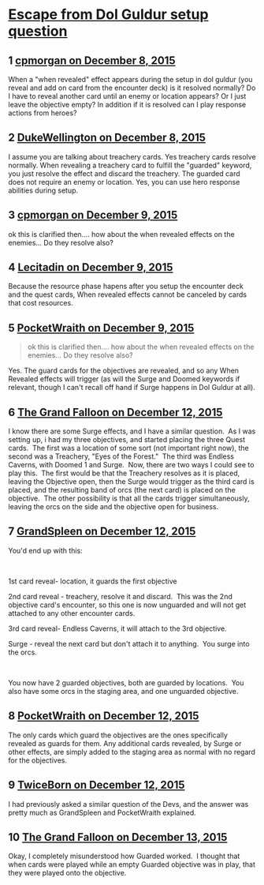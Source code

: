 # [Escape from Dol Guldur setup question](https://community.fantasyflightgames.com/topic/195331-escape-from-dol-guldur-setup-question/)

## 1 [cpmorgan on December 8, 2015](https://community.fantasyflightgames.com/topic/195331-escape-from-dol-guldur-setup-question/?do=findComment&comment=1924752)

When a "when revealed" effect appears during the setup in dol guldur (you reveal and add on card from the encounter deck) is it resolved normally? Do I have to reveal another card until an enemy or location appears? Or I just leave the objective empty? In addition if it is resolved can I play response actions from heroes?

## 2 [DukeWellington on December 8, 2015](https://community.fantasyflightgames.com/topic/195331-escape-from-dol-guldur-setup-question/?do=findComment&comment=1924760)

I assume you are talking about treachery cards. Yes treachery cards resolve normally. When revealing a treachery card to fulfill the "guarded" keyword, you just resolve the effect and discard the treachery. The guarded card does not require an enemy or location. Yes, you can use hero response abilities during setup.

## 3 [cpmorgan on December 9, 2015](https://community.fantasyflightgames.com/topic/195331-escape-from-dol-guldur-setup-question/?do=findComment&comment=1925889)

ok this is clarified then.... how about the when revealed effects on the enemies... Do they resolve also?

## 4 [Lecitadin on December 9, 2015](https://community.fantasyflightgames.com/topic/195331-escape-from-dol-guldur-setup-question/?do=findComment&comment=1926000)

Because the resource phase hapens after you setup the encounter deck and the quest cards, When revealed effects cannot be canceled by cards that cost resources.

## 5 [PocketWraith on December 9, 2015](https://community.fantasyflightgames.com/topic/195331-escape-from-dol-guldur-setup-question/?do=findComment&comment=1926033)

> ok this is clarified then.... how about the when revealed effects on the enemies... Do they resolve also?

Yes. The guard cards for the objectives are revealed, and so any When Revealed effects will trigger (as will the Surge and Doomed keywords if relevant, though I can't recall off hand if Surge happens in Dol Guldur at all).

## 6 [The Grand Falloon on December 12, 2015](https://community.fantasyflightgames.com/topic/195331-escape-from-dol-guldur-setup-question/?do=findComment&comment=1931934)

I know there are some Surge effects, and I have a similar question.  As I was setting up, i had my three objectives, and started placing the three Quest cards.  The first was a location of some sort (not important right now), the second was a Treachery, "Eyes of the Forest."  The third was Endless Caverns, with Doomed 1 and Surge.  Now, there are two ways I could see to play this.  The first would be that the Treachery resolves as it is placed, leaving the Objective open, then the Surge would trigger as the third card is placed, and the resulting band of orcs (the next card) is placed on the objective.  The other possibility is that all the cards trigger simultaneously, leaving the orcs on the side and the objective open for business.

## 7 [GrandSpleen on December 12, 2015](https://community.fantasyflightgames.com/topic/195331-escape-from-dol-guldur-setup-question/?do=findComment&comment=1931952)

You'd end up with this:

 

1st card reveal- location, it guards the first objective

2nd card reveal - treachery, resolve it and discard.  This was the 2nd objective card's encounter, so this one is now unguarded and will not get attached to any other encounter cards.

3rd card reveal- Endless Caverns, it will attach to the 3rd objective.

Surge - reveal the next card but don't attach it to anything.  You surge into the orcs.

 

You now have 2 guarded objectives, both are guarded by locations.  You also have some orcs in the staging area, and one unguarded objective.

## 8 [PocketWraith on December 12, 2015](https://community.fantasyflightgames.com/topic/195331-escape-from-dol-guldur-setup-question/?do=findComment&comment=1931954)

The only cards which guard the objectives are the ones specifically revealed as guards for them. Any additional cards revealed, by Surge or other effects, are simply added to the staging area as normal with no regard for the objectives.

## 9 [TwiceBorn on December 12, 2015](https://community.fantasyflightgames.com/topic/195331-escape-from-dol-guldur-setup-question/?do=findComment&comment=1932087)

I had previously asked a similar question of the Devs, and the answer was pretty much as GrandSpleen and PocketWraith explained. 

## 10 [The Grand Falloon on December 13, 2015](https://community.fantasyflightgames.com/topic/195331-escape-from-dol-guldur-setup-question/?do=findComment&comment=1932476)

Okay, I completely misunderstood how Guarded worked.  I thought that when cards were played while an empty Guarded objective was in play, that they were played onto the objective.


